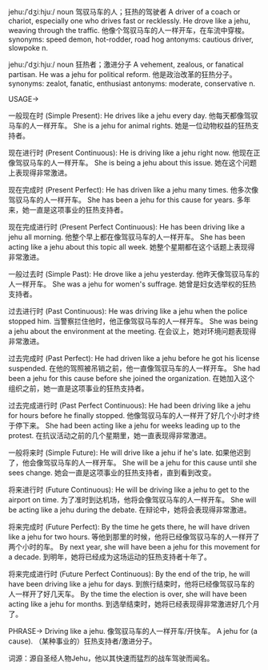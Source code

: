 jehu:/ˈdʒiːhjuː/
noun
驾驭马车的人；狂热的驾驶者
A driver of a coach or chariot, especially one who drives fast or recklessly.
He drove like a jehu, weaving through the traffic. 他像个驾驭马车的人一样开车，在车流中穿梭。
synonyms: speed demon, hot-rodder, road hog
antonyms: cautious driver, slowpoke
n.

jehu:/ˈdʒiːhjuː/
noun
狂热者；激进分子
A vehement, zealous, or fanatical partisan.
He was a jehu for political reform. 他是政治改革的狂热分子。
synonyms: zealot, fanatic, enthusiast
antonyms: moderate, conservative
n.


USAGE->

一般现在时 (Simple Present):
He drives like a jehu every day.  他每天都像驾驭马车的人一样开车。
She is a jehu for animal rights. 她是一位动物权益的狂热支持者。

现在进行时 (Present Continuous):
He is driving like a jehu right now. 他现在正像驾驭马车的人一样开车。
She is being a jehu about this issue. 她在这个问题上表现得非常激进。

现在完成时 (Present Perfect):
He has driven like a jehu many times. 他多次像驾驭马车的人一样开车。
She has been a jehu for this cause for years. 多年来，她一直是这项事业的狂热支持者。

现在完成进行时 (Present Perfect Continuous):
He has been driving like a jehu all morning. 他整个早上都在像驾驭马车的人一样开车。
She has been acting like a jehu about this topic all week. 她整个星期都在这个话题上表现得非常激进。

一般过去时 (Simple Past):
He drove like a jehu yesterday. 他昨天像驾驭马车的人一样开车。
She was a jehu for women's suffrage. 她曾是妇女选举权的狂热支持者。

过去进行时 (Past Continuous):
He was driving like a jehu when the police stopped him. 当警察拦住他时，他正像驾驭马车的人一样开车。
She was being a jehu about the environment at the meeting. 在会议上，她对环境问题表现得非常激进。

过去完成时 (Past Perfect):
He had driven like a jehu before he got his license suspended. 在他的驾照被吊销之前，他一直像驾驭马车的人一样开车。
She had been a jehu for this cause before she joined the organization. 在她加入这个组织之前，她一直是这项事业的狂热支持者。

过去完成进行时 (Past Perfect Continuous):
He had been driving like a jehu for hours before he finally stopped. 他像驾驭马车的人一样开了好几个小时才终于停下来。
She had been acting like a jehu for weeks leading up to the protest. 在抗议活动之前的几个星期里，她一直表现得非常激进。

一般将来时 (Simple Future):
He will drive like a jehu if he's late. 如果他迟到了，他会像驾驭马车的人一样开车。
She will be a jehu for this cause until she sees change.  她会一直是这项事业的狂热支持者，直到看到改变。

将来进行时 (Future Continuous):
He will be driving like a jehu to get to the airport on time. 为了准时到达机场，他将会像驾驭马车的人一样开车。
She will be acting like a jehu during the debate. 在辩论中，她将会表现得非常激进。

将来完成时 (Future Perfect):
By the time he gets there, he will have driven like a jehu for two hours. 等他到那里的时候，他将已经像驾驭马车的人一样开了两个小时的车。
By next year, she will have been a jehu for this movement for a decade. 到明年，她将已经成为这场运动的狂热支持者十年了。

将来完成进行时 (Future Perfect Continuous):
By the end of the trip, he will have been driving like a jehu for days. 到旅行结束时，他将已经像驾驭马车的人一样开了好几天车。
By the time the election is over, she will have been acting like a jehu for months. 到选举结束时，她将已经表现得非常激进好几个月了。



PHRASE->
Driving like a jehu. 像驾驭马车的人一样开车/开快车。
A jehu for (a cause). （某种事业的）狂热支持者/激进分子。


词源：源自圣经人物Jehu，他以其快速而猛烈的战车驾驶而闻名。
